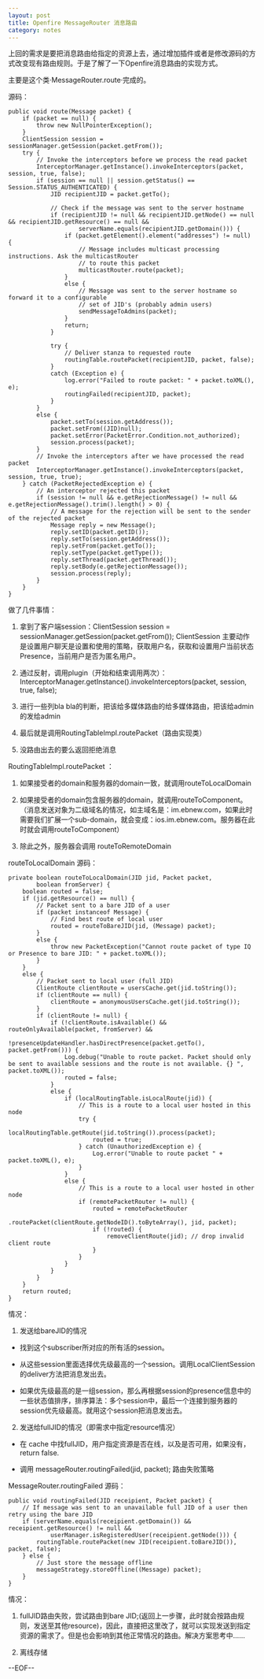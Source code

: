 ```yaml
---
layout: post
title: Openfire MessageRouter 消息路由
category: notes
---
```


上回的需求是要把消息路由给指定的资源上去，通过增加插件或者是修改源码的方式改变现有路由规则。于是了解了一下Openfire消息路由的实现方式。

主要是这个类·MessageRouter.route·完成的。

源码：

    public void route(Message packet) {
        if (packet == null) {
            throw new NullPointerException();
        }
        ClientSession session = sessionManager.getSession(packet.getFrom());
        try {
            // Invoke the interceptors before we process the read packet
            InterceptorManager.getInstance().invokeInterceptors(packet, session, true, false);
            if (session == null || session.getStatus() == Session.STATUS_AUTHENTICATED) {
                JID recipientJID = packet.getTo();

                // Check if the message was sent to the server hostname
                if (recipientJID != null && recipientJID.getNode() == null && recipientJID.getResource() == null &&
                        serverName.equals(recipientJID.getDomain())) {
                    if (packet.getElement().element("addresses") != null) {
                        // Message includes multicast processing instructions. Ask the multicastRouter
                        // to route this packet
                        multicastRouter.route(packet);
                    }
                    else {
                        // Message was sent to the server hostname so forward it to a configurable
                        // set of JID's (probably admin users)
                        sendMessageToAdmins(packet);
                    }
                    return;
                }

                try {
                    // Deliver stanza to requested route
                    routingTable.routePacket(recipientJID, packet, false);
                }
                catch (Exception e) {
                	log.error("Failed to route packet: " + packet.toXML(), e);
                    routingFailed(recipientJID, packet);
                }
            }
            else {
                packet.setTo(session.getAddress());
                packet.setFrom((JID)null);
                packet.setError(PacketError.Condition.not_authorized);
                session.process(packet);
            }
            // Invoke the interceptors after we have processed the read packet
            InterceptorManager.getInstance().invokeInterceptors(packet, session, true, true);
        } catch (PacketRejectedException e) {
            // An interceptor rejected this packet
            if (session != null && e.getRejectionMessage() != null && e.getRejectionMessage().trim().length() > 0) {
                // A message for the rejection will be sent to the sender of the rejected packet
                Message reply = new Message();
                reply.setID(packet.getID());
                reply.setTo(session.getAddress());
                reply.setFrom(packet.getTo());
                reply.setType(packet.getType());
                reply.setThread(packet.getThread());
                reply.setBody(e.getRejectionMessage());
                session.process(reply);
            }
        }
    }

做了几件事情：

1. 拿到了客户端session：ClientSession session = sessionManager.getSession(packet.getFrom()); ClientSession 主要动作是设置用户聊天是设置和使用的策略，获取用户名，获取和设置用户当前状态Presence，当前用户是否为匿名用户。

2. 通过反射，调用plugin（开始和结束调用两次）：InterceptorManager.getInstance().invokeInterceptors(packet, session, true, false);

3. 进行一些列bla bla的判断，把该给多媒体路由的给多媒体路由，把该给admin的发给admin

4. 最后就是调用RoutingTableImpl.routePacket（路由实现类）

5. 没路由出去的要么返回拒绝消息

RoutingTableImpl.routePacket ：

1. 如果接受者的domain和服务器的domain一致，就调用routeToLocalDomain

2. 如果接受者的domain包含服务器的domain，就调用routeToComponent。（消息发送对象为二级域名的情况，如主域名是：im.ebnew.com，如果此时需要我们扩展一个sub-domain，就会变成：ios.im.ebnew.com。服务器在此时就会调用routeToComponent）

3. 除此之外，服务器会调用 routeToRemoteDomain

routeToLocalDomain 源码：

	private boolean routeToLocalDomain(JID jid, Packet packet,
			boolean fromServer) {
		boolean routed = false;
		if (jid.getResource() == null) {
		    // Packet sent to a bare JID of a user
		    if (packet instanceof Message) {
		        // Find best route of local user
		        routed = routeToBareJID(jid, (Message) packet);
		    }
		    else {
		        throw new PacketException("Cannot route packet of type IQ or Presence to bare JID: " + packet.toXML());
		    }
		}
		else {
		    // Packet sent to local user (full JID)
		    ClientRoute clientRoute = usersCache.get(jid.toString());
		    if (clientRoute == null) {
		        clientRoute = anonymousUsersCache.get(jid.toString());
		    }
		    if (clientRoute != null) {
		        if (!clientRoute.isAvailable() && routeOnlyAvailable(packet, fromServer) &&
		                !presenceUpdateHandler.hasDirectPresence(packet.getTo(), packet.getFrom())) {
		        	Log.debug("Unable to route packet. Packet should only be sent to available sessions and the route is not available. {} ", packet.toXML());
		            routed = false;
		        }
		        else {
		            if (localRoutingTable.isLocalRoute(jid)) {
		                // This is a route to a local user hosted in this node
		                try {
		                    localRoutingTable.getRoute(jid.toString()).process(packet);
		                    routed = true;
		                } catch (UnauthorizedException e) {
		                    Log.error("Unable to route packet " + packet.toXML(), e);
		                }
		            }
		            else {
		                // This is a route to a local user hosted in other node
		                if (remotePacketRouter != null) {
		                    routed = remotePacketRouter
		                            .routePacket(clientRoute.getNodeID().toByteArray(), jid, packet);
		                    if (!routed) {
		                    	removeClientRoute(jid); // drop invalid client route
		                    }
		                }
		            }
		        }
		    }
		}
		return routed;
	}


情况：

1. 发送给bareJID的情况

* 找到这个subscriber所对应的所有活的session。

* 从这些session里面选择优先级最高的一个session。调用LocalClientSession的deliver方法把消息发出去。

* 如果优先级最高的是一组session，那么再根据session的presence信息中的一些状态值排序，排序算法：多个session中，最后一个连接到服务器的session优先级最高。就用这个session把消息发出去。

2. 发送给fullJID的情况（即需求中指定resource情况）

* 在 cache 中找fullJID，用户指定资源是否在线，以及是否可用，如果没有，return false.

* 调用 messageRouter.routingFailed(jid, packet); 路由失败策略

MessageRouter.routingFailed 源码：

    public void routingFailed(JID receipient, Packet packet) {
        // If message was sent to an unavailable full JID of a user then retry using the bare JID
        if (serverName.equals(receipient.getDomain()) && receipient.getResource() != null &&
                userManager.isRegisteredUser(receipient.getNode())) {
            routingTable.routePacket(new JID(receipient.toBareJID()), packet, false);
        } else {
            // Just store the message offline
            messageStrategy.storeOffline((Message) packet);
        }
    }

情况：

1. fullJID路由失败，尝试路由到bare JID;(返回上一步骤，此时就会按路由规则，发送至其他resource)，因此，直接把这里改了，就可以实现发送到指定资源的需求了。但是也会影响到其他正常情况的路由。解决方案思考中……

2. 离线存储


--EOF--